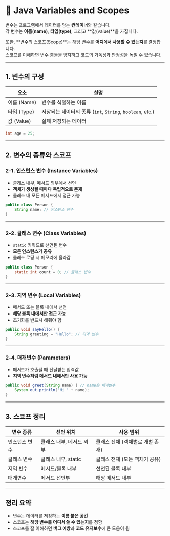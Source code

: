 # 📘 Java Variables and Scopes

변수는 프로그램에서 데이터를 담는 **컨테이너**와 같습니다.  
각 변수는 **이름(name)**, **타입(type)**, 그리고 **값(value)**을 가집니다.

또한, **변수의 스코프(Scope)**는 해당 변수를 **어디에서 사용할 수 있는지**를 결정합니다.  
스코프를 이해하면 변수 충돌을 방지하고 코드의 가독성과 안정성을 높일 수 있습니다.

---

## 1. 변수의 구성

| 요소 | 설명 |
|------|------|
| 이름 (Name) | 변수를 식별하는 이름 |
| 타입 (Type) | 저장되는 데이터의 종류 (`int`, `String`, `boolean`, etc.) |
| 값 (Value) | 실제 저장되는 데이터 |

```java
int age = 25;
```

---

## 2. 변수의 종류와 스코프

### 2-1. 인스턴스 변수 (Instance Variables)
- 클래스 내부, 메서드 외부에서 선언
- **객체가 생성될 때마다 독립적으로 존재**
- 클래스 내 모든 메서드에서 접근 가능

```java
public class Person {
    String name; // 인스턴스 변수
}
```

---

### 2-2. 클래스 변수 (Class Variables)
- `static` 키워드로 선언된 변수
- **모든 인스턴스가 공유**
- 클래스 로딩 시 메모리에 올라감

```java
public class Person {
    static int count = 0; // 클래스 변수
}
```

---

### 2-3. 지역 변수 (Local Variables)
- 메서드 또는 블록 내에서 선언
- **해당 블록 내에서만 접근 가능**
- 초기화를 반드시 해줘야 함

```java
public void sayHello() {
    String greeting = "Hello"; // 지역 변수
}
```

---

### 2-4. 매개변수 (Parameters)
- 메서드가 호출될 때 전달받는 입력값
- **지역 변수처럼 메서드 내에서만 사용 가능**

```java
public void greet(String name) { // name은 매개변수
    System.out.println("Hi " + name);
}
```

---

## 3. 스코프 정리

| 변수 종류 | 선언 위치 | 사용 범위 |
|-----------|------------|------------|
| 인스턴스 변수 | 클래스 내부, 메서드 외부 | 클래스 전체 (객체별로 개별 존재) |
| 클래스 변수 | 클래스 내부, static | 클래스 전체 (모든 객체가 공유) |
| 지역 변수 | 메서드/블록 내부 | 선언된 블록 내부 |
| 매개변수 | 메서드 선언부 | 해당 메서드 내부 |

---

## 정리 요약

- 변수는 데이터를 저장하는 **이름 붙은 공간**
- 스코프는 **해당 변수를 어디서 쓸 수 있는지**를 정함
- 스코프를 잘 이해하면 **버그 예방**과 **코드 유지보수**에 큰 도움이 됨
